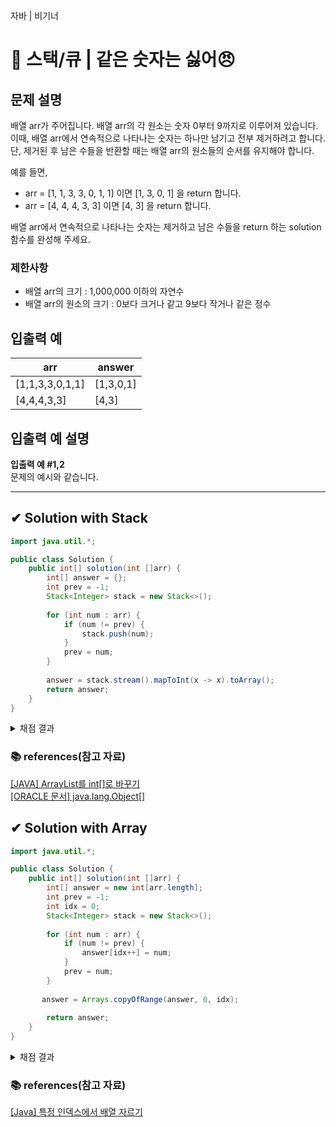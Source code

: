 자바 | 비기너
# 🔢 스택/큐 | 같은 숫자는 싫어😠

## 문제 설명
배열 arr가 주어집니다. 배열 arr의 각 원소는 숫자 0부터 9까지로 이루어져 있습니다.  
이때, 배열 arr에서 연속적으로 나타나는 숫자는 하나만 남기고 전부 제거하려고 합니다.  
단, 제거된 후 남은 수들을 반환할 때는 배열 arr의 원소들의 순서를 유지해야 합니다.  

예를 들면,  
- arr = [1, 1, 3, 3, 0, 1, 1] 이면 [1, 3, 0, 1] 을 return 합니다.  
- arr = [4, 4, 4, 3, 3] 이면 [4, 3] 을 return 합니다.

배열 arr에서 연속적으로 나타나는 숫자는 제거하고 남은 수들을 return 하는 solution 함수를 완성해 주세요.

### 제한사항
- 배열 arr의 크기 : 1,000,000 이하의 자연수
- 배열 arr의 원소의 크기 : 0보다 크거나 같고 9보다 작거나 같은 정수

## 입출력 예

| **arr**         | **answer** |
|-----------------|------------|
| [1,1,3,3,0,1,1] | [1,3,0,1]  |
| [4,4,4,3,3]     | [4,3]      |

## 입출력 예 설명
**입출력 예 #1,2**  
문제의 예시와 같습니다.

---

## ✔ Solution with Stack
```java
import java.util.*;

public class Solution {
    public int[] solution(int []arr) {
        int[] answer = {};
        int prev = -1;
        Stack<Integer> stack = new Stack<>();
        
        for (int num : arr) {
            if (num != prev) {
                stack.push(num);
            }
            prev = num;
        }
        
        answer = stack.stream().mapToInt(x -> x).toArray();
        return answer;
    }
}
```
<details>
  <summary>채점 결과</summary>

  ![채점 결과](https://github.com/MinjuKang727/I_am_Super_Junior/assets/108849480/28b8f0df-c7e2-47f4-b13d-02e7dfbb22e9)

</details>

### 📚 references(참고 자료)
[[JAVA] ArrayList<Integer>를 int[]로 바꾸기](https://velog.io/@coastby/JAVA-ArrayListInteger%EB%A5%BC-int%EB%A1%9C-%EB%B0%94%EA%BE%B8%EA%B8%B0)  
[[ORACLE 문서] java.lang.Object[]](https://docs.oracle.com/javase/7/docs/api/java/util/Vector.html#copyInto(java.lang.Object[]))


## ✔ Solution with Array
```java
import java.util.*;

public class Solution {
    public int[] solution(int []arr) {
        int[] answer = new int[arr.length];
        int prev = -1;
        int idx = 0;
        Stack<Integer> stack = new Stack<>();
        
        for (int num : arr) {
            if (num != prev) {
                answer[idx++] = num;
            }
            prev = num;
        }
        
       answer = Arrays.copyOfRange(answer, 0, idx);
        
        return answer;
    }
}
```
<details>
  <summary>채점 결과</summary>

  ![채점 결과](https://github.com/MinjuKang727/I_am_Super_Junior/assets/108849480/9bd386f5-cdcb-4535-99e9-ac92263bafaf)
</details>

### 📚 references(참고 자료)
[[Java] 특정 인덱스에서 배열 자르기](https://hianna.tistory.com/619)
